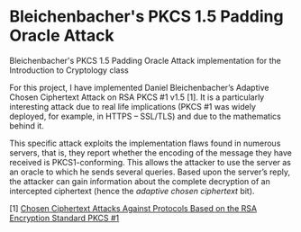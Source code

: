 # Bleichenbacher's PKCS 1.5 Padding Oracle Attack
Bleichenbacher's PKCS 1.5 Padding Oracle Attack implementation for the Introduction to Cryptology class

For this project, I have implemented Daniel Bleichenbacher’s Adaptive Chosen Ciphertext Attack on RSA PKCS #1 v1.5 [1]. It is a particularly interesting attack due to real life implications (PKCS #1 was widely deployed, for example, in HTTPS – SSL/TLS) and due to the mathematics behind it.

This specific attack exploits the implementation flaws found in numerous servers, that is, they report whether the encoding of the message they have received is PKCS1-conforming. This allows the attacker to use the server as an oracle to which he sends several queries. Based upon the server’s reply, the attacker can gain information about the complete decryption of an intercepted ciphertext (hence the *adaptive chosen ciphertext* bit).

[1] [Chosen Ciphertext Attacks Against Protocols Based on the RSA Encryption Standard PKCS #1](http://archiv.infsec.ethz.ch/education/fs08/secsem/bleichenbacher98.pdf)
